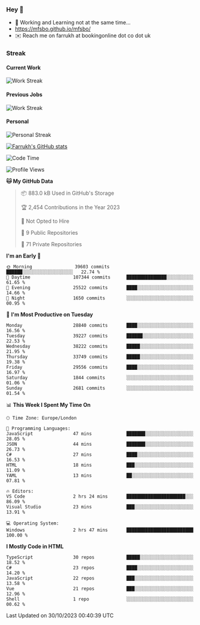 ### Hey 👋

- 🏃 Working and Learning not at the same time...
- https://mfsbo.github.io/mfsbo/
- ✉️ Reach me on farrukh at bookingonline dot co dot uk

### Streak
#### Current Work
![Work Streak](https://streak-stats.demolab.com/?user=mfsbo)
#### Previous Jobs
![Work Streak](https://streak-stats.demolab.com/?user=farrukhcw)
#### Personal
![Personal Streak](https://streak-stats.demolab.com/?user=farrukhsubhani)

[![Farrukh's GitHub stats](https://github-readme-stats.vercel.app/api?username=mfsbo&hide=stars&count_private=true)](https://github.com/mfsbo/)

<!--START_SECTION:waka-->
![Code Time](http://img.shields.io/badge/Code%20Time-558%20hrs%2022%20mins-blue)

![Profile Views](http://img.shields.io/badge/Profile%20Views-0-blue)

**🐱 My GitHub Data** 

> 📦 883.0 kB Used in GitHub's Storage 
 > 
> 🏆 2,454 Contributions in the Year 2023
 > 
> 🚫 Not Opted to Hire
 > 
> 📜 9 Public Repositories 
 > 
> 🔑 71 Private Repositories 
 > 
**I'm an Early 🐤** 

```text
🌞 Morning                39603 commits       ██████░░░░░░░░░░░░░░░░░░░   22.74 % 
🌆 Daytime                107344 commits      ███████████████░░░░░░░░░░   61.65 % 
🌃 Evening                25522 commits       ████░░░░░░░░░░░░░░░░░░░░░   14.66 % 
🌙 Night                  1650 commits        ░░░░░░░░░░░░░░░░░░░░░░░░░   00.95 % 
```
📅 **I'm Most Productive on Tuesday** 

```text
Monday                   28840 commits       ████░░░░░░░░░░░░░░░░░░░░░   16.56 % 
Tuesday                  39227 commits       ██████░░░░░░░░░░░░░░░░░░░   22.53 % 
Wednesday                38222 commits       █████░░░░░░░░░░░░░░░░░░░░   21.95 % 
Thursday                 33749 commits       █████░░░░░░░░░░░░░░░░░░░░   19.38 % 
Friday                   29556 commits       ████░░░░░░░░░░░░░░░░░░░░░   16.97 % 
Saturday                 1844 commits        ░░░░░░░░░░░░░░░░░░░░░░░░░   01.06 % 
Sunday                   2681 commits        ░░░░░░░░░░░░░░░░░░░░░░░░░   01.54 % 
```


📊 **This Week I Spent My Time On** 

```text
🕑︎ Time Zone: Europe/London

💬 Programming Languages: 
JavaScript               47 mins             ███████░░░░░░░░░░░░░░░░░░   28.05 % 
JSON                     44 mins             ███████░░░░░░░░░░░░░░░░░░   26.73 % 
C#                       27 mins             ████░░░░░░░░░░░░░░░░░░░░░   16.53 % 
HTML                     18 mins             ███░░░░░░░░░░░░░░░░░░░░░░   11.09 % 
YAML                     13 mins             ██░░░░░░░░░░░░░░░░░░░░░░░   07.81 % 

🔥 Editors: 
VS Code                  2 hrs 24 mins       ██████████████████████░░░   86.09 % 
Visual Studio            23 mins             ███░░░░░░░░░░░░░░░░░░░░░░   13.91 % 

💻 Operating System: 
Windows                  2 hrs 47 mins       █████████████████████████   100.00 % 
```

**I Mostly Code in HTML** 

```text
TypeScript               30 repos            █████░░░░░░░░░░░░░░░░░░░░   18.52 % 
C#                       23 repos            ████░░░░░░░░░░░░░░░░░░░░░   14.20 % 
JavaScript               22 repos            ███░░░░░░░░░░░░░░░░░░░░░░   13.58 % 
Vue                      21 repos            ███░░░░░░░░░░░░░░░░░░░░░░   12.96 % 
Shell                    1 repo              ░░░░░░░░░░░░░░░░░░░░░░░░░   00.62 % 
```




 Last Updated on 30/10/2023 00:40:39 UTC
<!--END_SECTION:waka-->
<!--
**mfsbo/mfsbo** is a ✨ _special_ ✨ repository because its `README.md` (this file) appears on your GitHub profile.

Here are some ideas to get you started:

- 🔭 I’m currently working on ...
- 🌱 I’m currently learning ...
- 👯 I’m looking to collaborate on ...
- 🤔 I’m looking for help with ...
- 💬 Ask me about ...
- 📫 How to reach me: ...
- 😄 Pronouns: ...
- ⚡ Fun fact: ...
-->
